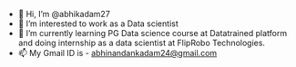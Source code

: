 - 👋 Hi, I’m @abhikadam27
- 👀 I’m interested to work as a Data scientist
- 🌱 I’m currently learning PG Data science course at Datatrained platform and doing internship as a data scientist at FlipRobo Technologies.
- 📫 My Gmail ID is - abhinandankadam24@gmail.com

<!---
abhikadam27/abhikadam27 is a ✨ special ✨ repository because its `README.md` (this file) appears on your GitHub profile.
You can click the Preview link to take a look at your changes.
--->
